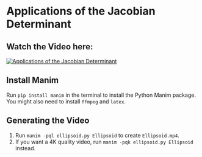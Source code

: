 # Applications of the Jacobian Determinant

## Watch the Video here: 


[![Applications of the Jacobian Determinant](https://img.youtube.com/vi/JVWdxwLbbyM/0.jpg)](https://www.youtube.com/watch?v=JVWdxwLbbyM)

## Install Manim

Run `pip install manim` in the terminal to install the Python Manim package. You might also need to install `ffmpeg` and `latex`.

## Generating the Video
1. Run `manim -pql ellipsoid.py Ellipsoid` to create `Ellipsoid.mp4`.
2. If you want a 4K quality video, run `manim -pqk ellipsoid.py Ellipsoid` instead.
